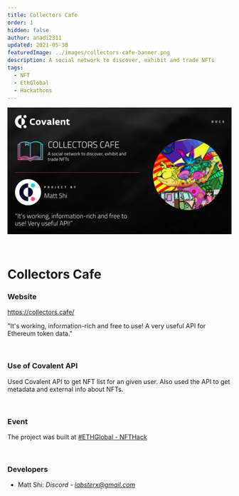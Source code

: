 ```yaml
---
title: Collectors Cafe
order: 1
hidden: false
author: anadi2311
updated: 2021-05-30
featuredImage: ../images/collectors-cafe-banner.png
description: A social network to discover, exhibit and trade NFTs
tags:
  - NFT
  - EthGlobal
  - Hackathons
---
```


![Collectors Cafe Banner](../images/collectors-cafe-banner.png)

&nbsp;
# Collectors Cafe

### Website
https://collectors.cafe/

<Aside>

"It's working, information-rich and free to use! A very useful API for Ethereum token data."

</Aside>

&nbsp;
### Use of Covalent API
Used Covalent API to get NFT list for an given user. Also used the API to get metadata and external info about NFTs. 

&nbsp;
### Event
The project was built at [#ETHGlobal - NFTHack](https://www.covalenthq.com/blog/nfthack-winners-announcement/)

&nbsp;
### Developers

- Matt Shi: *Discord - labsterx@gmail.com*

